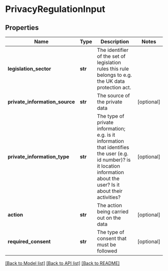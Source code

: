 # PrivacyRegulationInput

## Properties
Name | Type | Description | Notes
------------ | ------------- | ------------- | -------------
**legislation_sector** | **str** | The identifier of the set of legislation rules this rule belongs to e.g. the UK data protection act.  | 
**private_information_source** | **str** | The source of the private data | [optional] 
**private_information_type** | **str** | The type of private information; e.g. is it information that identifies the user (e.g. id number)? is it location information about the user? Is it about their activities?  | [optional] 
**action** | **str** | The action being carried out on the data | [optional] 
**required_consent** | **str** | The type of consent that must be followed | [optional] 

[[Back to Model list]](../README.md#documentation-for-models) [[Back to API list]](../README.md#documentation-for-api-endpoints) [[Back to README]](../README.md)


